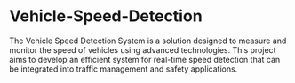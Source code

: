 # Vehicle-Speed-Detection
The Vehicle Speed Detection System is a solution designed to measure and monitor the speed of vehicles using advanced technologies. This project aims to develop an efficient system for real-time speed detection that can be integrated into traffic management and safety applications.
